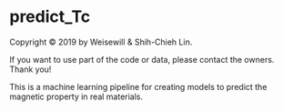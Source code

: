 # predict_Tc
Copyright © 2019 by Weisewill & Shih-Chieh Lin. <br />

If you want to use part of the code or data, please contact the owners. Thank you!

This is a machine learning pipeline for creating models to predict the magnetic property in real materials.
